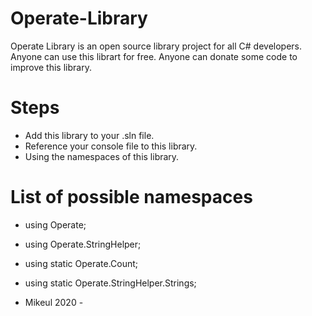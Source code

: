 # Operate-Library
Operate Library is an open source library project for all C# developers.
Anyone can use this librart for free.
Anyone can donate some code to improve this library.

# Steps
- Add this library to your .sln file.
- Reference your console file to this library.
- Using the namespaces of this library.

# List of possible namespaces
- using Operate;
- using Operate.StringHelper;
- using static Operate.Count;
- using static Operate.StringHelper.Strings;

- Mikeul 2020 -
